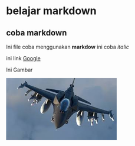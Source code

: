 # belajar markdown
## coba markdown
Ini file coba menggunakan 
**markdow** ini coba _italic_

ini link 
[Google](https://www.google.com/)

Ini Gambar

![image](./assets/images/lockheed.png)







